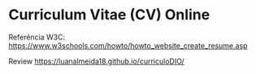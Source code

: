 # Curriculum Vitae (CV) Online

Referência W3C: https://www.w3schools.com/howto/howto_website_create_resume.asp

Review
https://luanalmeida18.github.io/curriculoDIO/
